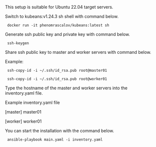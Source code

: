 This setup is suitable for Ubuntu 22.04 target servers.

Switch to kubeans:v1.24.3 sh shell with command below.

``` docker run -it phenomrascalov/kubeans:latest sh``` 

Generate ssh public key and private key with command below.

``` ssh-keygen``` 

Share ssh public key to  master and worker servers with command below.

Example:

``` ssh-copy-id -i ~/.ssh/id_rsa.pub root@master01``` 

``` ssh-copy-id -i ~/.ssh/id_rsa.pub root@worker01``` 

Type the hostname of the master and worker servers into the inventory.yaml file.

Example inventory.yaml file

[master]
master01

[worker]
worker01

You can start the installation with the command below. 

``` ansible-playbook main.yaml -i inventory.yaml``` 
